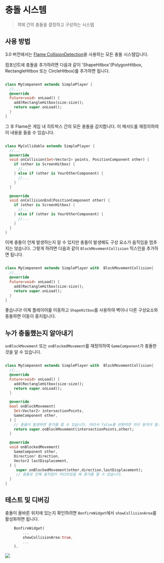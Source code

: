 # 충돌 시스템

> 객체 간의 충돌을 결정하고 구성하는 시스템


## 사용 방법

3.0 버전에서는 [Flame CollisionDetection](https://docs.flame-engine.org/latest/flame/collision_Detection.html)을 사용하는 모든 충돌 시스템입니다.

컴포넌트에 충돌을 추가하려면 다음과 같이 'ShapeHitbox'(PolygonHitbox, RectangleHitbox 또는 CircleHitbox)를 추가하면 됩니다.

```dart

class MyComponent extends SimplePlayer {
  //...
  @override
  Future<void> onLoad() {
    add(RectangleHitbox(size:size));
    return super.onLoad();
  }
}

```

그 후 Flame은 게임 내 히트박스 간의 모든 충돌을 감지합니다. 이 메서드를 재정의하여 이 내용을 들을 수 있습니다.


```dart

class MyCollidable extends SimplePlayer {
  //...
  @override
  void onCollision(Set<Vector2> points, PositionComponent other) {
    if (other is ScreenHitbox) {
      //...
    } else if (other is YourOtherComponent) {
      //...
    }
  }

  @override
  void onCollisionEnd(PositionComponent other) {
    if (other is ScreenHitbox) {
      //...
    } else if (other is YourOtherComponent) {
      //...
    }
  }
}

```

이제 충돌이 언제 발생하는지 알 수 있지만 충돌이 발생해도 구성 요소가 움직임을 멈추지는 않습니다. 그렇게 하려면 다음과 같이 `BlockMovementCollision` 믹스인을 추가하면 됩니다.

```dart

class MyComponent extends SimplePlayer with  BlockMovementCollision{
  //...
  @override
  Future<void> onLoad() {
    add(RectangleHitbox(size:size));
    return super.onLoad();
  }
}

```

좋습니다! 이제 플레이어를 이동하고 `ShapeHitbox`를 사용하여 벽이나 다른 구성요소와 충돌하면 이동이 중지됩니다.

## 누가 충돌했는지 알아내기

`onBlockMovement` 또는 `onBlockedMovement`를 재정의하여 `GameComponent`가 충돌한 것을 알 수 있습니다.


```dart

class MyComponent extends SimplePlayer with  BlockMovementCollision{
  //...
  @override
  Future<void> onLoad() {
    add(RectangleHitbox(size:size));
    return super.onLoad();
  }

  @override
  bool onBlockMovement(
    Set<Vector2> intersectionPoints,
    GameComponent other,
  ) {
    // 충돌이 발생하면 뭔가를 할 수 있습니다. 따라서 false를 반환하면 차단 동작이 발생하지 않습니다.
    return super.onBlockMovement(intersectionPoints,other);
  }

  @override
  void onBlockedMovement(
    GameComponent other,
    Direction? direction,
    Vector2 lastDisplacement,
  ) {
     super.onBlockedMovement(other,direction,lastDisplacement);
     // 충돌로 인해 움직임이 차단되었을 때 뭔가를 할 수 있습니다.
  }
}
```

## 테스트 및 디버깅

충돌이 올바른 위치에 있는지 확인하려면 `BonfireWidget`에서 `showCollisionArea`를 활성화하면 됩니다.

```dart
    BonfireWidget(
        ...
        showCollisionArea:true,
        ...
    ),
```

![](../../_media/show_collision.png)
